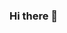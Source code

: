 ### Hi there 👋

<!--
**poovaraj/poovaraj** is a ✨ _special_ ✨ repository because its `README.md` (this file) appears on your GitHub profile.

Here are some ideas to get you started:

- 👋 Hi, I’m @poovaraj 
- 🔭 I’m currently working on Test Automation 
- 🌱 I’m currently learning DevOps
- 👀 I’m interested in Open Source Contribution
- 👯 I’m looking to collaborate on any test automation project in Java, Javascript, Python, Selenium, Appium, Cucumber, TestNG, Cypress, Serenity BDD, Robot Framework
- 💬 Ask me about Test Automation
- 📫 How to reach me: poovaraj2016@gmail.com
- ⚡ Fun fact: Other than coding, I like to read books
-->
